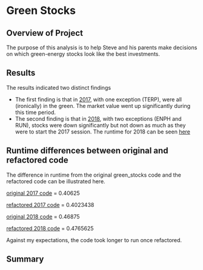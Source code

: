 # Green Stocks

## Overview of Project
The purpose of this analysis is to help Steve and his parents make decisions on which green-energy stocks look like the best investments. 

## Results
The results indicated two distinct findings
- The first finding is that in [2017](resources/2017_table.png), with one exception (TERP), were all (ironically) in the green. The market value went up significantly during this time period. 
- The second finding is that in [2018](resources/2018_table.png), with two exceptions (ENPH and RUN), stocks were down significantly but not down as much as they were to start the 2017 session. The runtime for 2018 can be seen [here](resources/VBA_Challenge_2018.png)

## Runtime differences between original and refactored code
The difference in runtime from the original green_stocks code and the refactored code can be illustrated here.

[original 2017 code](resources/original_2017.png) = 0.40625

[refactored 2017 code](resources/refactored_2017.png) = 0.4023438 

[original 2018 code](resources/refactored_2017.png) = 0.46875

[refactored 2018 code](resources/refactored_2018.png) = 0.4765625

Against my expectations, the code took longer to run once refactored. 

## Summary

